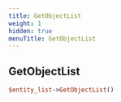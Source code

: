 ```yaml
---
title: GetObjectList
weight: 1
hidden: true
menuTitle: GetObjectList
---
```

## GetObjectList
```perl
$entity_list->GetObjectList()
```